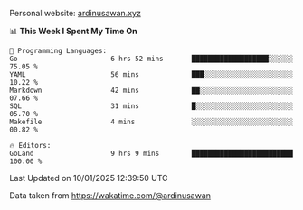 Personal website: [ardinusawan.xyz](https://ardinusawan.xyz)

<!--START_SECTION:waka-->
📊 **This Week I Spent My Time On** 

```text
💬 Programming Languages: 
Go                       6 hrs 52 mins       ███████████████████░░░░░░   75.05 % 
YAML                     56 mins             ███░░░░░░░░░░░░░░░░░░░░░░   10.22 % 
Markdown                 42 mins             ██░░░░░░░░░░░░░░░░░░░░░░░   07.66 % 
SQL                      31 mins             █░░░░░░░░░░░░░░░░░░░░░░░░   05.70 % 
Makefile                 4 mins              ░░░░░░░░░░░░░░░░░░░░░░░░░   00.82 % 

🔥 Editors: 
GoLand                   9 hrs 9 mins        █████████████████████████   100.00 % 
```


 Last Updated on 10/01/2025 12:39:50 UTC
<!--END_SECTION:waka-->
Data taken from https://wakatime.com/@ardinusawan
